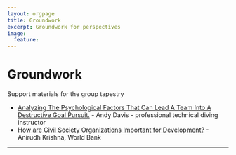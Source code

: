 ```yaml
---
layout: orgpage
title: Groundwork
excerpt: Groundwork for perspectives
image:
  feature:
---
```


# Groundwork

Support materials for the group tapestry

- [Analyzing The Psychological Factors That Can Lead A Team Into A Destructive Goal Pursuit.](/organisation/groundwork/cognitive-bias.html) - Andy Davis - professional technical diving instructor
- [How are Civil Society Organizations Important for Development?](/organisation/groundwork/decentralisation.html) - Anirudh Krishna, World Bank


---

